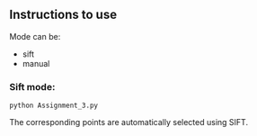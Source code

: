 ## Instructions to use

Mode can be:
* sift
* manual

### Sift mode:

`python Assignment_3.py`

The corresponding points are automatically selected using SIFT.


